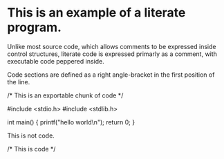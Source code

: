 
# This is an example of a literate program.

Unlike most source code, which allows comments to be expressed inside control structures,
literate code is expressed primarly as a comment, with executable code peppered inside.

Code sections are defined as a right angle-bracket in the first position of the line.

/* This is an exportable chunk of code */

#include <stdio.h>
#include <stdlib.h>

int main() {
  printf("hello world\n");
  return 0;
}


This is not code.

/* This is code */

